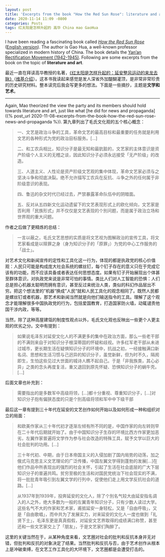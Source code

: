 ```yaml
---
layout: post
title: 'Excerpts from the book "How the Red Sun Rose": literature and art'
date: 2020-11-14 11:09 -0800
categories: Posts
tags: 红太阳是怎样升起的 高华 China mao GaoHua
---
```

I have been reading a fascinating book called [_How the Red Sun Rose_](https://www.goodreads.com/book/show/29055636) ([English version](https://www.goodreads.com/book/show/32904035-how-the-red-sun-rose)). The author is Gao Hua, a well-known professor specialized in modern history of China. The book details the [Yan’an Rectification Movement (1942-1945)](https://en.wikipedia.org/wiki/Yan%27an_Rectification_Movement). Following are some excerpts from the book on the topic of **literature and art**.

最近一直在拜读高华教授的名著，[《红太阳是怎样升起的：延安整风运动的来龙去脉》](https://www.goodreads.com/book/show/29055636)（[维基介绍](https://zh.wikipedia.org/zh-hans/%E7%B4%85%E5%A4%AA%E9%99%BD%E6%98%AF%E6%80%8E%E6%A8%A3%E5%8D%87%E8%B5%B7%E7%9A%84)）。这本书我读起来感觉是发人深省外加醍醐灌顶，是非常非常珍贵的历史研究材料。整本读完后我会写更多的想法。下面是一些摘抄，主题是**文学和艺术**。

--------

Again, Mao theorized the view the party and its members should hold towards literature and art, just like what [he did for news and propaganda]({% post_url 2020-11-08-excerpts-from-the-book-how-the-red-sun-rose-news-and-propaganda %}). 第九章列出了毛氏文化观的五个核心概念：

> 一、文艺是政治斗争的工具，革命文艺的最高目标和最重要的任务就是利用文艺的各种形式为党的政治目标服务。[…]
>
> 二、和工农兵相比，知识分子是最无知和最肮脏的，文艺家的主体意识是资产阶级个人主义的无稽之谈，因此知识分子必须永远接受「无产阶级」的改造。
>
> 三、人道主义、人性论是资产阶级文艺观的集中体现，革命文艺家必须与之坚决斗争和彻底决裂。绝不允许描写工农兵在反抗、斗争之外的任何属于非阶级意识的表现。
>
> 四、鲁迅的杂文时代已经过去，严禁暴露革命队伍中的阴暗面。
>
> 五、反对从五四新文化运动遗留下的文艺表现形式上的欧化倾向，文艺家是否利用「民族形式」并不仅仅是文艺表现的个別问题，而是属于政治立场和世界观的重大问题。

作者之后做了更精炼的总结：

> 一言以蔽之，毛氏文艺思想的实质是将文艺视为图解政治的宣传工具，将文艺家看成是以赎罪之身（身为知识分子的「原罪」）为党的中心工作服务的「战士」。

对艺术文化和新闻宣传的定性和工具化这一行为，体现的都是执政党的核心价值观：人民只可能是构成庞大社会系统的螺丝钉，每个钉子存在的意义只在于完成它该有的功能，而不应该具备或者表达任何思想态度。如果有钉子开始展现出个体甚至群体意识，对执政党来说是非常可怕的事情。类比人们对人工智能的恐惧：人们总是担心机器太聪明而拥有意识，甚至反过来统治人类，类似的科幻作品层出不穷。把这个想法里的”机器“换成”人民“就和人民工具化的观念相同了。既然人民都是螺丝钉或者机器，那艺术和新闻当然就是向他们输送指令的工具。理解了这个观念才能理解很多中国执政党的行为，包括爱国教育，打造国家防火墙，动辄谴责他国干涉内政，等等。

当然，除了这种高屋建瓴的制度性观点以外，毛氏文化观也反映出一些更个人更主观的优劣之分。文中有提到：

> 如果说毛泽东对延安文化人的不满更多的集中在政治方面，那么一些老干部的不满则来自于对知识分子根深蒂固的怀疑和歧视。许多红军老干部从未进过城市，更长期生活在疑惧知识分子的环境中，抗战之初，一经接触满口新名词、思想和生活习惯与己迥异的知识分子，虽觉新鲜，但为时不久，隔阂即生，生怕这些见过大世面的城诗人瞧不起自己。于是「非我族类，其心必异」之类的念头再度复活，重又退回到原先怀疑、恐惧知识分子的蜗牛壳。[…]

后面文章也补充到：

> 需要指出的是多数军中高级将领，[…]都十分重视、尊重知识分子，[…]对知识分子抱有偏狭态度的只是个別高级将领和军中中下级干部

最后这一章有提到三十年代在延安的文艺创作如何开始以及如何形成一种和组织对立的局面：

> 和欧美作家从三十年代初才逐渐左倾有所不同的是，中国作家的向左转则早在二十年代后期就开始了。由于中国知识分子生存的环境比西方作家更加恶劣，左翼作家普遍将文学作为参与社会改造的特殊工具，赋予文学以巨大的社会批判的功用。[…]
>
> 三十年代初、中期，由于日本帝国主义的入侵加剧了国内局势的动荡，加之俄式马克思主义文艺理论的广泛传播，中国左翼文学得到蓬勃的发展[…]在他们作品中所表现出的强烈的社会关怀，引起了生活在社会底层的广大下层知识分子的普遍共鸣。贫穷至极的生活和对国民党统治下社会现实的不满，将一批批青年吸引到左翼文学的行列中，促使他们走上用文学反抗社会的道路。[…]
>
> 从1937年到1939年，投奔延安的文化人，除了个別名气较大由延安指名调入的人之外，绝大多数为一般的左翼青年知识分子，只有少数人读过大学。这些名气不大的作家和艺术家，甫抵延安一身轻松，又是「自由呼吸」，又是「自由歌唱」，而中共为了发展实力，对来延安的文化人一度也做到「礼贤下士」，毛泽东更是真真假假，对延安文艺界取得的成绩满口称赞，甚至还和一些文艺家交上了「朋友」，于是文艺家们陶醉了。

这里的关键当然在于，从某种角度来看，文艺圈对社会的批判和反抗本身并无对错，但批判和反抗的对象决定了结果。当然批判和反抗与否，由于艺术创作从根本上是冲破束缚，在文艺工作工具化的大环境下，文艺圈都是会遭受打击的。


